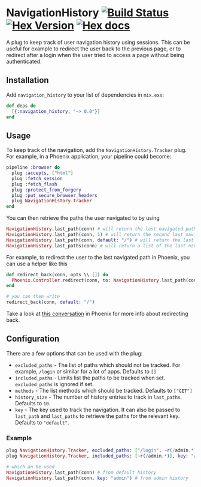 # NavigationHistory [![Build Status](https://travis-ci.org/tuvistavie/plug-navigation-history.svg)](https://travis-ci.org/tuvistavie/plug-navigation-history) [![Hex Version](http://img.shields.io/hexpm/v/navigation_history.svg?style=flat)](https://hex.pm/packages/navigation_history) [![Hex docs](http://img.shields.io/badge/hex.pm-docs-green.svg?style=flat)](https://hexdocs.pm/navigation_history/SecurePassword.html)

A plug to keep track of user navigation history using sessions.
This can be useful for example to redirect the user back to the previous page,
or to redirect after a login when the user tried to access a page without being
authenticated.

## Installation

Add `navigation_history` to your list of dependencies in `mix.exs`:

```elixir
def deps do
  [{:navigation_history, "~> 0.0"}]
end
```

## Usage

To keep track of the navigation, add the `NavigationHistory.Tracker` plug.
For example, in a Phoenix application, your pipeline could become:

```elixir
pipeline :browser do
  plug :accepts, ["html"]
  plug :fetch_session
  plug :fetch_flash
  plug :protect_from_forgery
  plug :put_secure_browser_headers
  plug NavigationHistory.Tracker
end
```

You can then retrieve the paths the user navigated to by using

```elixir
NavigationHistory.last_path(conn) # will return the last navigated path or nil
NavigationHistory.last_path(conn, 1) # will return the second last navigated path
NavigationHistory.last_path(conn, default: "/") # will return the last path or "/"
NavigationHistory.last_paths(conn) # will return a list of the last navigated paths
```

For example, to redirect the user to the last navigated path in Phoenix, you can use
a helper like this

```elixir
def redirect_back(conn, opts \\ []) do
  Phoenix.Controller.redirect(conn, to: NavigationHistory.last_path(conn, opts))
end

# you can then write
redirect_back(conn, default: "/")
```

Take a look at [this conversation](https://github.com/phoenixframework/phoenix/pull/1402) in Phoenix for more info about redirecting back.

## Configuration

There are a few options that can be used with the plug:

  * `excluded_paths` - The list of paths which should not be tracked.
      For example, `/login` or similar for a lot of apps.
      Defaults to `[]`
  * `included_paths` - Limits list the paths to be tracked when set.
      `excluded_paths` is ignored if set.
  * `methods` - The list methods which should be tracked.
      Defaults to `["GET"]`
  * `history_size` - The number of history entries to track in `last_paths`.
      Defaults to `10`.
  * `key` - The key used to track the navigation.
      It can also be passed to `last_path` and `last_paths` to retrieve the paths for the
      relevant key.
      Defaults to `"default"`.

### Example

```elixir
plug NavigationHistory.Tracker, excluded_paths: ["/login", ~r(/admin.*)]
plug NavigationHistory.Tracker, included_paths: [~r(/admin.*)], key: "admin", history_size: 5

# which an be used
NavigationHistory.last_path(conn) # from default history
NavigationHistory.last_path(conn, key: "admin") # from admin history
```

